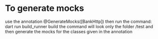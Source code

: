 # To generate mocks
use the annotation 
@GenerateMocks([BankHttp])
then run the command:
dart run build_runner build
the command will look only the folder /test and then generate the mocks for the classes given in the annotation
